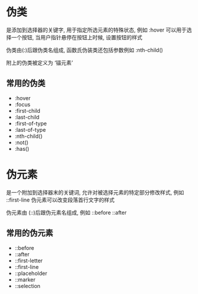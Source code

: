 # 伪类

是添加到选择器的关键字, 用于指定所选元素的特殊状态, 例如 :hover 可以用于选择一个按钮, 当用户指针悬停在按钮上时候, 设置按钮的样式

伪类由(:)后跟伪类名组成, 函数氏伪装类还包括参数例如 :nth-child()

附上的伪类被定义为 ‘锚元素’

## 常用的伪类

- :hover
- :focus
- :first-child
- :last-child
- :first-of-type
- :last-of-type
- :nth-child()
- :not()
- :has()

# 伪元素

是一个附加到选择器末的关键词, 允许对被选择元素的特定部分修改样式, 例如 ::first-line 伪元素可以改变段落首行文字的样式

伪元素由 (::)后跟伪元素名组成, 例如 ::before ::after

## 常用的伪元素

- ::before
- ::after
- ::first-letter
- ::first-line
- ::placeholder
- ::marker
- ::selection
